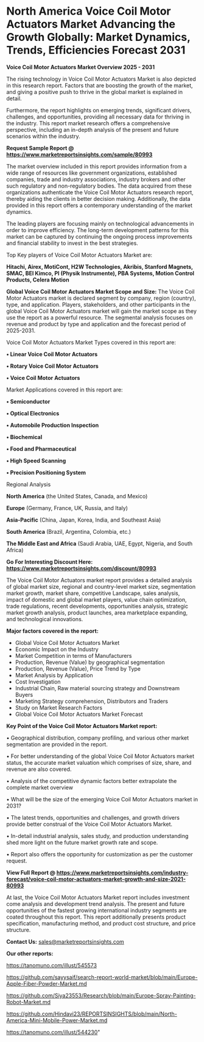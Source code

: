 # North America Voice Coil Motor Actuators Market Advancing the Growth Globally: Market Dynamics, Trends, Efficiencies Forecast 2031

<Strong> Voice Coil Motor Actuators Market Overview 2025 - 2031</strong>

The rising technology in Voice Coil Motor Actuators Market is also depicted in this research report. Factors that are boosting the growth of the market, and giving a positive push to thrive in the global market is explained in detail.

Furthermore, the report highlights on emerging trends, significant drivers, challenges, and opportunities, providing all necessary data for thriving in the industry. This report market research offers a comprehensive perspective, including an in-depth analysis of the present and future scenarios within the industry.

<strong>Request Sample Report @ <a href=https://www.marketreportsinsights.com/sample/80993>https://www.marketreportsinsights.com/sample/80993</a></strong>

The market overview included in this report provides information from a wide range of resources like government organizations, established companies, trade and industry associations, industry brokers and other such regulatory and non-regulatory bodies. The data acquired from these organizations authenticate the Voice Coil Motor Actuators research report, thereby aiding the clients in better decision making. Additionally, the data provided in this report offers a contemporary understanding of the market dynamics.

The leading players are focusing mainly on technological advancements in order to improve efficiency. The long-term development patterns for this market can be captured by continuing the ongoing process improvements and financial stability to invest in the best strategies.

Top Key players of Voice Coil Motor Actuators Market are:

<strong>Hitachi, Airex, MotiCont, H2W Technologies, Akribis, Stanford Magnets, SMAC, BEI Kimco, PI (Physik Instrumente), PBA Systems, Motion Control Products, Celera Motion</strong>

<strong><b>Global Voice Coil Motor Actuators Market Scope and Size:</b></strong>
The Voice Coil Motor Actuators market is declared segment by company, region (country), type, and application. Players, stakeholders, and other participants in the global Voice Coil Motor Actuators market will gain the market scope as they use the report as a powerful resource. The segmental analysis focuses on revenue and product by type and application and the forecast period of 2025-2031.

Voice Coil Motor Actuators Market Types covered in this report are:

<strong>• Linear Voice Coil Motor Actuators

• Rotary Voice Coil Motor Actuators

• Voice Coil Motor Actuators</strong>

Market Applications covered in this report are:

<strong>• Semiconductor

• Optical Electronics

• Automobile Production Inspection

• Biochemical

• Food and Pharmaceutical

• High Speed Scanning

• Precision Positioning System</strong> 

Regional Analysis

<strong>North America</strong> (the United States, Canada, and Mexico)

<strong>Europe</strong> (Germany, France, UK, Russia, and Italy)

<strong>Asia-Pacific</strong> (China, Japan, Korea, India, and Southeast Asia)

<strong>South America</strong> (Brazil, Argentina, Colombia, etc.)

<strong>The Middle East and Africa</strong> (Saudi Arabia, UAE, Egypt, Nigeria, and South Africa)

<strong>Go For Interesting Discount Here: <a href=https://www.marketreportsinsights.com/discount/80993>https://www.marketreportsinsights.com/discount/80993</a></strong>

The Voice Coil Motor Actuators market report provides a detailed analysis of global market size, regional and country-level market size, segmentation market growth, market share, competitive Landscape, sales analysis, impact of domestic and global market players, value chain optimization, trade regulations, recent developments, opportunities analysis, strategic market growth analysis, product launches, area marketplace expanding, and technological innovations.

<strong><b>Major factors covered in the report:</b></strong>
<ul>
  <li>Global Voice Coil Motor Actuators Market </li>
  <li>Economic Impact on the Industry</li>
  <li>Market Competition in terms of Manufacturers</li>
  <li>Production, Revenue (Value) by geographical segmentation</li>
  <li>Production, Revenue (Value), Price Trend by Type</li>
  <li>Market Analysis by Application</li>
  <li>Cost Investigation</li>
  <li>Industrial Chain, Raw material sourcing strategy and Downstream Buyers</li>
  <li>Marketing Strategy comprehension, Distributors and Traders</li>
  <li>Study on Market Research Factors</li>
  <li>Global Voice Coil Motor Actuators Market Forecast</li>
</ul>

<strong><b>Key Point of the Voice Coil Motor Actuators Market report:</b></strong>

• Geographical distribution, company profiling, and various other market segmentation are provided in the report.

• For better understanding of the global Voice Coil Motor Actuators market status, the accurate market valuation which comprises of size, share, and revenue are also covered.

• Analysis of the competitive dynamic factors better extrapolate the complete market overview

• What will be the size of the emerging Voice Coil Motor Actuators market in 2031?

• The latest trends, opportunities and challenges, and growth drivers provide better construal of the Voice Coil Motor Actuators Market.

• In-detail industrial analysis, sales study, and production understanding shed more light on the future market growth rate and scope.

• Report also offers the opportunity for customization as per the customer request.

<strong><b>View Full Report @ <a href=https://www.marketreportsinsights.com/industry-forecast/voice-coil-motor-actuators-market-growth-and-size-2021-80993>https://www.marketreportsinsights.com/industry-forecast/voice-coil-motor-actuators-market-growth-and-size-2021-80993</a></b></strong>


At last, the Voice Coil Motor Actuators Market report includes investment come analysis and development trend analysis. The present and future opportunities of the fastest growing international industry segments are coated throughout this report. This report additionally presents product specification, manufacturing method, and product cost structure, and price structure.

<strong>Contact Us:</strong>
sales@marketreportsinsights.com

<strong>Our other reports:</strong>

<a href=https://tanomuno.com/illust/545573>https://tanomuno.com/illust/545573</a>

<a href=https://github.com/sayysaif/search-report-world-market/blob/main/Europe-Apple-Fiber-Powder-Market.md>https://github.com/sayysaif/search-report-world-market/blob/main/Europe-Apple-Fiber-Powder-Market.md</a>

<a href=https://github.com/Siya23553/Research/blob/main/Europe-Spray-Painting-Robot-Market.md>https://github.com/Siya23553/Research/blob/main/Europe-Spray-Painting-Robot-Market.md</a>

<a href=https://github.com/Hindavi23/REPORTSINSIGHTS/blob/main/North-America-Mini-Mobile-Power-Market.md>https://github.com/Hindavi23/REPORTSINSIGHTS/blob/main/North-America-Mini-Mobile-Power-Market.md</a>

<a href=https://tanomuno.com/illust/544230>https://tanomuno.com/illust/544230</a>"
